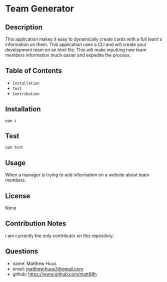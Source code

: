 # Team Generator


## Description
This application makes it easy to dynamically create cards with a full team's information on them. This application uses a CLI and will create your development team on an html file. This will make inputting new team members information much easier and expedite the process. 
  

## Table of Contents
  *   `Installation`
  *   `Test`
  *   `Contribution`
  
## Installation
```
npm i 
```

## Test
```
npm test
```

## Usage
When a manager is trying to add information on a website about team members.


## License 
None

## Contribution Notes
I am currently the only contributor on this repository. 

## Questions
  *   name: Matthew Huus
  *   email: matthew.huus3@gmail.com
  *   github: https://www.github.com/matt98h

